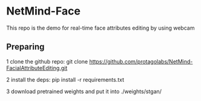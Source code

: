 # NetMind-Face
This repo is the demo for real-time face attributes editing by using webcam

## Preparing
1 clone the github repo: git clone https://github.com/protagolabs/NetMind-FacialAttributeEditing.git

2 install the deps: pip install -r requirements.txt

3 download pretrained weights and put it into ./weights/stgan/ 

